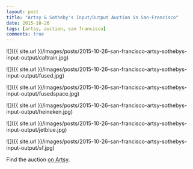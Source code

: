 ```yaml
---
layout: post
title: "Artsy & Sotheby's Input/Output Auction in San-Francisco"
date: 2015-10-26
tags: [artsy, auction, san francisco]
comments: true
---
```

![]({{ site.url }}/images/posts/2015-10-26-san-francisco-artsy-sothebys-input-output/caltrain.jpg)

![]({{ site.url }}/images/posts/2015-10-26-san-francisco-artsy-sothebys-input-output/fused.jpg)

![]({{ site.url }}/images/posts/2015-10-26-san-francisco-artsy-sothebys-input-output/fusedspace.jpg)

![]({{ site.url }}/images/posts/2015-10-26-san-francisco-artsy-sothebys-input-output/heineken.jpg)

![]({{ site.url }}/images/posts/2015-10-26-san-francisco-artsy-sothebys-input-output/jetblue.jpg)

![]({{ site.url }}/images/posts/2015-10-26-san-francisco-artsy-sothebys-input-output/sf.jpg)

Find the auction [on Artsy](https://www.artsy.net/auction/input-output).
